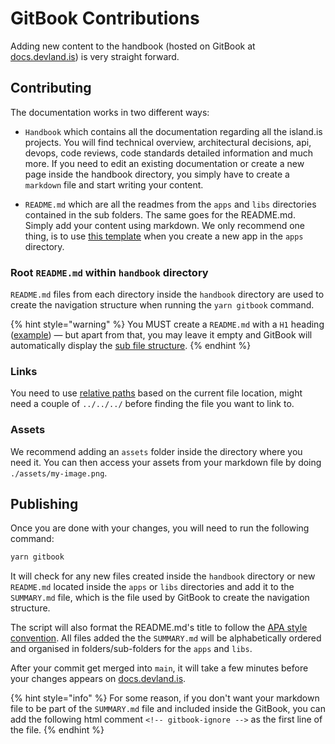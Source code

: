 # GitBook Contributions

Adding new content to the handbook (hosted on GitBook at [docs.devland.is](https://docs.devland.is)) is very straight forward.

## Contributing

The documentation works in two different ways:

- `Handbook` which contains all the documentation regarding all the island.is projects. You will find technical overview, architectural decisions, api, devops, code reviews, code standards detailed information and much more. If you need to edit an existing documentation or create a new page inside the handbook directory, you simply have to create a `markdown` file and start writing your content.

- `README.md` which are all the readmes from the `apps` and `libs` directories contained in the sub folders. The same goes for the README.md. Simply add your content using markdown. We only recommend one thing, is to use [this template](../misc/gitbook-template.md) when you create a new app in the `apps` directory.

### Root `README.md` within `handbook` directory

`README.md` files from each directory inside the `handbook` directory are used to create the navigation structure when running the `yarn gitbook` command.

{% hint style="warning" %}
You MUST create a `README.md` with a `H1` heading ([example](https://raw.githubusercontent.com/island-is/island.is/main/handbook/technical-overview/auth/README.md)) — but apart from that, you may leave it empty and GitBook will automatically display the [sub file structure](../technical-overview/auth).
{% endhint %}

### Links

You need to use [relative paths](https://raw.githubusercontent.com/island-is/island.is/main/handbook/technical-overview/code-standards.md) based on the current file location, might need a couple of `../../../` before finding the file you want to link to.

### Assets

We recommend adding an `assets` folder inside the directory where you need it. You can then access your assets from your markdown file by doing `./assets/my-image.png`.

## Publishing

Once you are done with your changes, you will need to run the following command:

```bash
yarn gitbook
```

It will check for any new files created inside the `handbook` directory or new `README.md` located inside the `apps` or `libs` directories and add it to the `SUMMARY.md` file, which is the file used by GitBook to create the navigation structure.

The script will also format the README.md's title to follow the [APA style convention](https://en.wikipedia.org/wiki/APA_style). All files added the the `SUMMARY.md` will be alphabetically ordered and organised in folders/sub-folders for the `apps` and `libs`.

After your commit get merged into `main`, it will take a few minutes before your changes appears on [docs.devland.is](https://docs.devland.is).

{% hint style="info" %}
For some reason, if you don't want your markdown file to be part of the `SUMMARY.md` file and included inside the GitBook, you can add the following html comment `<!-- gitbook-ignore -->` as the first line of the file.
{% endhint %}
